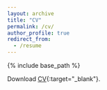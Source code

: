 ```yaml
---
layout: archive
title: "CV"
permalink: /cv/
author_profile: true
redirect_from:
  - /resume
---
```


{% include base_path %}

Download [CV](../files/cv/Tianlin_Zhang.pdf){:target="_blank"}.

<!-- <object data="../files/cv/Tianlin_Zhang.pdf" type="application/pdf" width="700px" height="700px">
    <embed src="../files/cv/Tianlin_Zhang.pdf">
        <p>This browser does not support PDFs. Please <a href="../files/cv/Tianlin_Zhang.pdf">download the PDF</a> to view.</p>
    </embed>
</object> -->